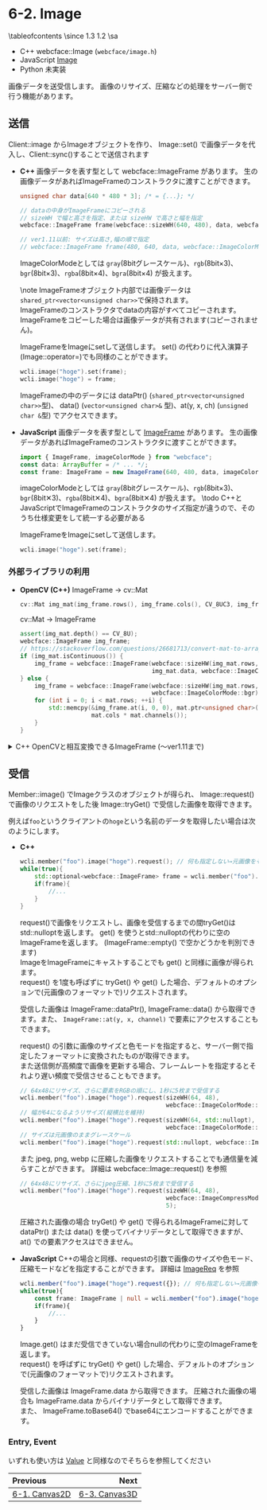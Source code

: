 # 6-2. Image

\tableofcontents
\since
<span class="since-c">1.3</span>
<span class="since-js">1.2</span>
\sa
* C++ webcface::Image (`webcface/image.h`)
* JavaScript [Image](https://na-trium-144.github.io/webcface-js/classes/Image.html)
* Python 未実装 <!--[webcface.Image](https://na-trium-144.github.io/webcface-python/webcface.image.html#webcface.image.Image)-->

画像データを送受信します。
画像のリサイズ、圧縮などの処理をサーバー側で行う機能があります。

<!--
## コマンドライン

```sh
webcface-cv-capture 0
```
などとするとOpenCVのVideoCaptureでキャプチャできるWebカメラなどの画像をwebcfaceに送信することができます。

詳細は [webcface-cv-capture](./72_cv_capture.md) のページを参照
-->

## 送信

Client::image からImageオブジェクトを作り、 Image::set() で画像データを代入し、Client::sync()することで送信されます

<div class="tabbed">

- <b class="tab-title">C++</b>
    画像データを表す型として webcface::ImageFrame があります。
    生の画像データがあればImageFrameのコンストラクタに渡すことができます。
    ```cpp
    unsigned char data[640 * 480 * 3]; /* = {...}; */

    // dataの中身がImageFrameにコピーされる
    // sizeWH で幅と高さを指定、または sizeHW で高さと幅を指定
    webcface::ImageFrame frame(webcface::sizeWH(640, 480), data, webcface::ImageColorMode::rgb);

    // ver1.11以前: サイズは高さ,幅の順で指定
    // webcface::ImageFrame frame(480, 640, data, webcface::ImageColorMode::rgb);
    ```
    ImageColorModeとしては `gray`(8bitグレースケール)、`rgb`(8bit×3)、`bgr`(8bit×3)、`rgba`(8bit×4)、`bgra`(8bit×4) が扱えます。
    
    \note
    ImageFrameオブジェクト内部では画像データは`shared_ptr<vector<unsigned char>>`で保持されます。  
    ImageFrameのコンストラクタでdataの内容がすべてコピーされます。  
    ImageFrameをコピーした場合は画像データが共有されます(コピーされません)。
    
    ImageFrameをImageにsetして送信します。
    set() の代わりに代入演算子(Image::operator=)でも同様のことができます。
    ```cpp
    wcli.image("hoge").set(frame);
    wcli.image("hoge") = frame;
    ```

    ImageFrameの中のデータには dataPtr() (`shared_ptr<vector<unsigned char>>`型)、 data() (`vector<unsigned char>&` 型)、at(y, x, ch) (`unsigned char &`型) でアクセスできます。

- <b class="tab-title">JavaScript</b>
    画像データを表す型として [ImageFrame](https://na-trium-144.github.io/webcface-js/classes/ImageFrame.html) があります。
    生の画像データがあればImageFrameのコンストラクタに渡すことができます。
    ```ts
    import { ImageFrame, imageColorMode } from "webcface";
    const data: ArrayBuffer = /* ... */;
    const frame: ImageFrame = new ImageFrame(640, 480, data, imageColorMode.rgb); // 画像サイズは 横, 縦 で指定
    ```
    imageColorModeとしては `gray`(8bitグレースケール)、`rgb`(8bit×3)、`bgr`(8bit✕3)、`rgba`(8bit✕4)、`bgra`(8bit✕4) が扱えます。
    \todo
    C++とJavaScriptでImageFrameのコンストラクタのサイズ指定が違うので、そのうち仕様変更をして統一する必要がある

    ImageFrameをImageにsetして送信します。
    ```cpp
    wcli.image("hoge").set(frame);
    ```

</div>

### 外部ライブラリの利用

<div class="tabbed">

- <b class="tab-title">OpenCV (C++)</b>
    ImageFrame → cv::Mat
    ```cpp
    cv::Mat img_mat(img_frame.rows(), img_frame.cols(), CV_8UC3, img_frame.data().data());
    ```
    cv::Mat → ImageFrame
    ```cpp
    assert(img_mat.depth() == CV_8U);
    webcface::ImageFrame img_frame;
    // https://stackoverflow.com/questions/26681713/convert-mat-to-array-vector-in-opencv
    if (img_mat.isContinuous()) {
        img_frame = webcface::ImageFrame(webcface::sizeHW(img_mat.rows, img_mat.cols),
                                         img_mat.data, webcface::ImageColorMode::bgr);
    } else {
        img_frame = webcface::ImageFrame(webcface::sizeHW(img_mat.rows, img_mat.cols),
                                         webcface::ImageColorMode::bgr);
        for (int i = 0; i < mat.rows; ++i) {
            std::memcpy(&img_frame.at(i, 0, 0), mat.ptr<unsigned char>(i),
                        mat.cols * mat.channels());
        }
    }
    ```

</div>

<details><summary>C++ OpenCVと相互変換できるImageFrame (〜ver1.11まで)</summary>

画像データを表す型として webcface::ImageFrame があります。
cv::Mat形式 (`CV_8UC1`,`CV_8UC3`,`CV_8UC4` フォーマットのみ) の画像データをImageFrameのコンストラクタに渡すことができます。
```cpp
cv::Mat data;
webcface::ImageFrame frame(data, webcface::ImageColorMode::rgb);
```
ImageColorModeとしては `gray`(8bitグレースケール)、`rgb`(8bit×3)、`bgr`(8bit×3)、`rgba`(8bit×4)、`bgra`(8bit×4) から元の画像データのフォーマットを指定してください。
\note
ImageFrameオブジェクト内部では画像データは`shared_ptr<vector<unsigned char>>`で保持されます。  
ImageFrameのコンストラクタでcv::Mat内部の画像データがすべてコピーされます。  
ImageFrameをコピーした場合は画像データが共有されます(コピーされません)。

ImageFrameをImageにsetして送信します。
```cpp
wcli.image("hoge").set(frame);
```
 (C++のみ) set() の代わりに代入演算子(Image::operator=)でも同様のことができます。
```cpp
wcli.image("hoge") = frame;
```

ImageFrame::mat() でcv::Mat形式に変換できますが、その場合画像データ本体はImageFrameが保持しているためcv::Mat画像を使う間ImageFrameオブジェクトが破棄されないようにしてください。
(例えば `wcli.member("foo").image("hoge").get().mat()` はできません)  
また、Imageを一度変数に入れて使うと、 Image::mat() で直接cv::Matに変換することもできます (この場合データ本体はImageが保持しています)
```cpp
webcface::Image image = wcli.member("foo").image("hoge");
while(true){
    cv::Mat data = image.mat(); // 内部で get() → mat() が呼ばれる
    // ...
}
```
\note
圧縮された画像が入ったImageFrameをcv::Matに変換すると画像をデコードして返します。

</details>

## 受信

Member::image() でImageクラスのオブジェクトが得られ、
Image::request() で画像のリクエストをした後
Image::tryGet() で受信した画像を取得できます。

例えば`foo`というクライアントの`hoge`という名前のデータを取得したい場合は次のようにします。

<div class="tabbed">

- <b class="tab-title">C++</b>
    ```cpp
    wcli.member("foo").image("hoge").request(); // 何も指定しない→元画像をそのまま受信
    while(true){
        std::optional<webcface::ImageFrame> frame = wcli.member("foo").image("hoge").tryGet();
        if(frame){
            //...
        }
    }
    ```
    request()で画像をリクエストし、画像を受信するまでの間tryGet()はstd::nulloptを返します。
    get() を使うとstd::nulloptの代わりに空のImageFrameを返します。
    (ImageFrame::empty() で空かどうかを判別できます)  
    ImageをImageFrameにキャストすることでも get() と同様に画像が得られます。  
    request() を1度も呼ばずに tryGet() や get() した場合、デフォルトのオプションで(元画像のフォーマットで)リクエストされます。

    受信した画像は ImageFrame::dataPtr(), ImageFrame::data() から取得できます。また、 `ImageFrame::at(y, x, channel)` で要素にアクセスすることもできます。

    request() の引数に画像のサイズと色モードを指定すると、サーバー側で指定したフォーマットに変換されたものが取得できます。  
    また送信側が高頻度で画像を更新する場合、フレームレートを指定するとそれより遅い頻度で受信させることもできます。
    ```cpp
    // 64x48にリサイズ、さらに要素をRGBの順にし、1秒に5枚まで受信する
    wcli.member("foo").image("hoge").request(sizeWH(64, 48),
                                             webcface::ImageColorMode::rgb, 5);
    // 幅が64になるようリサイズ(縦横比を維持)
    wcli.member("foo").image("hoge").request(sizeWH(64, std::nullopt),
                                             webcface::ImageColorMode::rgb);
    // サイズは元画像のままグレースケール
    wcli.member("foo").image("hoge").request(std::nullopt, webcface::ImageColorMode::gray);
    ```
    また jpeg, png, webp に圧縮した画像をリクエストすることでも通信量を減らすことができます。
    詳細は webcface::Image::request() を参照
    ```cpp
    // 64x48にリサイズ、さらにjpeg圧縮、1秒に5枚まで受信する
    wcli.member("foo").image("hoge").request(sizeWH(64, 48),
                                             webcface::ImageCompressMode::jpeg, 50,
                                             5);
    ```
    圧縮された画像の場合 tryGet() や get() で得られるImageFrameに対して dataPtr() または data() を使ってバイナリデータとして取得できますが、 at() での要素アクセスはできません。

- <b class="tab-title">JavaScript</b>
    C++の場合と同様、requestの引数で画像のサイズや色モード、圧縮モードなどを指定することができます。
    詳細は [ImageReq](https://na-trium-144.github.io/webcface-js/interfaces/ImageReq.html) を参照
    ```ts
    wcli.member("foo").image("hoge").request({}); // 何も指定しない→元画像をそのまま受信
    while(true){
        const frame: ImageFrame | null = wcli.member("foo").image("hoge").tryGet();
        if(frame){
            //...
        }
    }
    ```
    Image.get() はまだ受信できていない場合nullの代わりに空のImageFrameを返します。  
    request() を呼ばずに tryGet() や get() した場合、デフォルトのオプションで(元画像のフォーマットで)リクエストされます。

    受信した画像は ImageFrame.data から取得できます。
    圧縮された画像の場合も ImageFrame.data からバイナリデータとして取得できます。  
    また、 ImageFrame.toBase64() でbase64にエンコードすることができます。

</div>

<!-- ### 時刻

~~Image::time()~~ でその値が送信されたとき(そのMemberがsync()したとき)の時刻が得られます。  
<span class="since-c">1.7</span>
<span class="since-js">1.6</span>
<span class="since-py"></span>
Member::syncTime() に変更
 -->
### Entry, Event

いずれも使い方は [Value](./51_value.md) と同様なのでそちらを参照してください


<div class="section_buttons">

| Previous |     Next |
|:---------|---------:|
| [6-1. Canvas2D](61_canvas2d.md) | [6-3. Canvas3D](63_canvas3d.md) |

</div>
